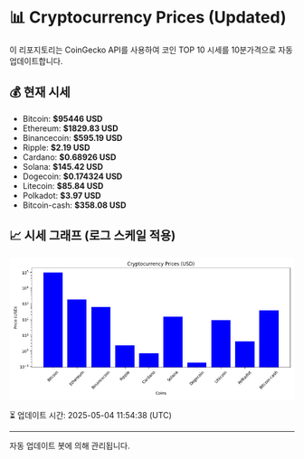 
# 📊 Cryptocurrency Prices (Updated)

이 리포지토리는 CoinGecko API를 사용하여 코인 TOP 10 시세를 10분가격으로 자동 업데이트합니다.

## 💰 현재 시세
- Bitcoin: **$95446 USD**
- Ethereum: **$1829.83 USD**
- Binancecoin: **$595.19 USD**
- Ripple: **$2.19 USD**
- Cardano: **$0.68926 USD**
- Solana: **$145.42 USD**
- Dogecoin: **$0.174324 USD**
- Litecoin: **$85.84 USD**
- Polkadot: **$3.97 USD**
- Bitcoin-cash: **$358.08 USD**

## 📈 시세 그래프 (로그 스케일 적용)
![Crypto Prices](crypto_prices.png)

⏳ 업데이트 시간: 2025-05-04 11:54:38 (UTC)

---
자동 업데이트 봇에 의해 관리됩니다.
